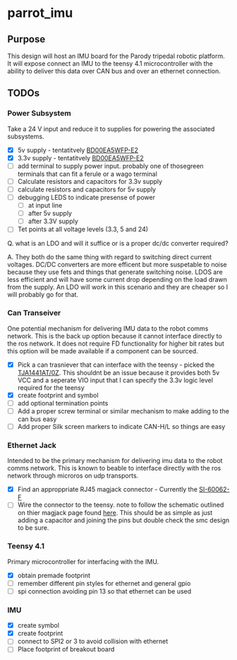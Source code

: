 # parrot_imu

## Purpose

This design will host an IMU board for the Parody tripedal robotic platform. It will expose connect an IMU to the teensy 4.1 microcontroller with the ability to deliver this data over CAN bus and over an ethernet connection.

## TODOs

### Power Subsystem

Take a 24 V input and reduce it to supplies for powering the associated subsystems.

- [x] 5v supply - tentatitvely [BD00EA5WFP-E2](https://www.digikey.com.au/en/products/detail/rohm-semiconductor/BD00EA5WFP-E2/15815128)
- [x] 3.3v supply - tentatitvely [BD00EA5WFP-E2](https://www.digikey.com.au/en/products/detail/rohm-semiconductor/BD00EA5WFP-E2/15815128)
- [ ] add terminal to supply power input. probably one of thosegreen terminals that can fit a ferule or a wago terminal
- [ ] Calculate resistors and capacitors for 3.3v supply
- [ ] calculate resistors and capacitors for 5v supply
- [ ] debugging LEDS to indicate presense of power
  - [ ] at input line
  - [ ] after 5v supply
  - [ ] after 3.3V supply
- [ ] Tet points at all voltage levels (3.3, 5 and 24)

Q. what is an LDO and will it suffice or is a proper dc/dc converter required?

A. They both do the same thing with regard to switching direct current voltages. DC/DC converters are more efficent but more suspetable to noise because they use fets and things that generate switching noise. LDOS are less efficient and will have some current drop depending on the load drawn from the supply. An LDO will work in this scenario and they are cheaper so I will probably go for that.

### Can Transeiver

One potential mechanism for delivering IMU data to the robot comms network. This is the back up option because it cannot interface directly to the ros network. It does not require FD functionality for higher bit rates but this option will be made available if a component can be sourced.

- [x] Pick a can trasniever that can interface with the teensy - picked the [TJA1441AT/0Z](https://www.digikey.com.au/en/products/detail/nxp-usa-inc/TJA1441AT-0Z/13691175). This shouldnt be an issue because it provides both 5v VCC and a seperate VIO input that I can specify the 3.3v logic level required for the teensy
- [x] create footprint and symbol
- [ ] add optional termination points
- [ ] Add a proper screw terminal or similar mechanism to make adding to the can bus easy
- [ ] Add proper Silk screen markers to indicate CAN-H/L so things are easy

### Ethernet Jack

Intended to be the primary mechanism for delivering imu data to the robot comms network. This is known to beable to interface directly with the ros network through microros on udp transports.

- [x] Find an approppriate RJ45 magjack connector - Currently the [SI-60062-F](https://www.digikey.com.au/en/products/detail/bel-fuse-inc/SI-60062-F/1033372)
- [ ] Wire the connector to the teensy. note to follow the schematic outlined on thier magjack page found [here](https://www.pjrc.com/store/ethernet_kit.html). This should be as simple as just adding a capacitor and joining the pins but double check the smc design to be sure.

### Teensy 4.1

Primary microcontroller for interfacing with the IMU.

- [x] obtain premade footprint
- [ ] remember different pin styles for ethernet and general gpio
- [ ] spi connection avoiding pin 13 so that ethernet can be used

### IMU

- [x] create symbol
- [x] create footprint
- [ ] connect to SPI2 or 3 to avoid collision with ethernet
- [ ] Place footprint of breakout board